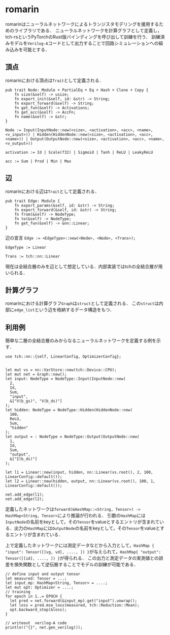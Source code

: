 # romarin

romarinはニューラルネットワークによるトランジスタモデリングを援用するためのライブラリである．
ニューラルネットワークを計算グラフとして定義し，tch-rsというPyTorchのRust版バインディングを呼び出して訓練を行う．
訓練済みモデルを`Verilog-A`コードとして出力することで回路シミュレーションへの組み込みを可能とする．

## 頂点
romarinにおける頂点は`Trait`として定義される．
```
pub trait Node: Module + PartialEq + Eq + Hash + Clone + Copy {
    fn size(&self) -> usize;
    fn export_init(&self, id: &str) -> String;
    fn export_forward(&self) -> String;
    fn get_fun(&self) -> Activations;
    fn get_acc(&self) -> AccFn;
    fn name(&self) -> &str;
}
```

`
Node := Input(InputNode::new(<size>, <activation>, <acc>, <name>, <v_input>)) | Hidden(HiddenNode::new(<size>, <activation>, <acc>, <name>)) | Output(OutputNode::new(<size>, <activation>, <acc>, <name>,<v_output>))
`

`activation := Id | Scale(f32) | Sigmoid | Tanh | ReLU | LeakyReLU`

`acc := Sum | Prod | Min | Max`

## 辺
romarinにおける辺は`Trait`として定義される．
```
pub trait Edge: Module {
    fn export_params(&self, id: &str) -> String;
    fn export_forward(&self, id: &str) -> String;
    fn from(&self) -> NodeType;
    fn to(&self) -> NodeType;
    fn get_fun(&self) -> &nn::Linear;
}
```

辺の宣言
`
Edge := <EdgeType>::new(<Node>, <Node>, <Trans>);
`

`EdgeType := Linear`

`Trans := tch::nn::Linear`

現在は全結合層のみを辺として想定している．内部実装ではtchの全結合層が用いられる．

## 計算グラフ
romarinにおける計算グラフ`Graph`は`struct`として定義される．
この`struct`は内部に`edge_list`という辺を格納するデータ構造をもつ．

## 利用例
簡単な二層の全結合層のみからなるニューラルネットワークを定義する例を示す．

```
use tch::nn::{self, LinearConfig, OptimizerConfig};


let mut vs = nn::VarStore::new(tch::Device::CPU);
let mut net = Graph::new();
let input: NodeType = NodeType::Input(InputNode::new(
  2,
  Id,
  Sum,
  "input",
  &["V(b_gs)", "V(b_ds)"]
);
let hidden: NodeType = NodeType::Hidden(HiddenNode::new(
  100,
  ReLU,
  Sum,
  "hidden"
);
let output = : NodeType = NodeType::Output(OutputNode::new(
  1,
  Id,
  Sum,
  "output",
  &["I(b_ds)"]
);

let l1 = Linear::new(input, hidden, nn::Linear(vs.root(), 2, 100, LinearConfig::default());
let l2 = Linear::new(hidden, output, nn::Linear(vs.root(), 100, 1, LinearConfig::default());

net.add_edge(l1);
net.add_edge(l2);
```

定義したネットワークは`forward(&HashMap::<String, Tensor>) -> HashMap<String, Tensor>`により推論が行われる．
引数の`HashMap`には`InputNode`の名前をkeyとして，その`Tensor`をvalueとするエントリが含まれている．出力の`HashMap`には`OutputNode`の名前をkeyとして，その`Tensor`をvalueとするエントリが含まれている．

上で定義したネットワークには測定データなどから入力として，`HashMap { "input": Tensor([[vg, vd], ...., ]) }`が与えられて，`HashMap{ "output": Tensor([[id], ...., ]) }`が得られる．
この出力と測定データの実測値との誤差を損失関数として逆伝搬することでモデルの訓練が可能である．

```
// define input and output tensor
let measured: Tensor = ...;
let input_mp: HashMap<String, Tensor> = ....;
let mut opt: Optimizer = ....;
// training
for epoch in 1..= EPOCH {
  let pred = net.forward(&input_mp).get("input").unwrap();
  let loss = pred.mse_loss(measured, tch::Reduction::Mean);
  opt.backward_step(&loss);
}

// writeout  verilog-A code
println!("{}", net.gen_verilog());
```
